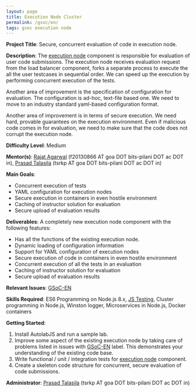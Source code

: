 ```yaml
---
layout: page
title: Execution Node Cluster
permalink: /gsoc/en/
tags: gsoc execution node
---
```

**Project Title**: Secure, concurrent evaluation of code in execution node.

**Description**: The [execution node](https://github.com/AutolabJS/AutolabJS/tree/master/execution_nodes) component is responsible for evaluation of user code submissions. The execution node receives evaluation request from the load balancer component, forks a separate process to execute the all the user testcases in sequential order. We can speed up the execution by performing concurrent execution of the tests.

Another area of improvement is the specification of configuration for evaluation. The configuration is ad-hoc, text-file based one. We need to move to an industry standard yaml-based configuration format.

Another area of improvement is in terms of secure execution. We need hard, provable guarantees on the execution environment. Even if malicious code comes in for evaluation, we need to make sure that the code does not corrupt the execution node.



**Difficulty Level**: Medium

**Mentor(s)**: [Rajat Agarwal](https://rajat503.github.io/) (f20130866 AT goa DOT bits-pilani DOT ac DOT in), [Prasad Talasila](https://github.com/prasadtalasila) (tsrkp AT goa DOT bits-pilani DOT ac DOT in)

**Main Goals**:
* Concurrent execution of tests
* YAML configuration for execution nodes
* Secure execution in containers in even hostile environment
* Caching of instructor solution for evaluation
* Secure upload of evaluation results

**Deliverables**:
A completely new execution node component with the following features:
* Has all the functions of the existing execution node.
* Dynamic loading of configuration information
* Support for YAML configuration of execution nodes
* Secure execution of code in containers in even hostile environment
* Concurrent execution of all the tests in an evaluation
* Caching of instructor solution for evaluation
* Secure upload of evaluation results

**Relevant Issues**: [GSoC-EN](https://github.com/AutolabJS/AutolabJS/labels/GSoC-EN)

**Skills Required**: ES6 Programming on Node.js 8.x, [JS Testing](https://github.com/AutolabJS/autolabcli/wiki/Testing-in-JavaScript), Cluster programming in Node.js, Winston logger, Microservices in Node.js, Docker containers

**Getting Started**:
1. Install AutolabJS and run a sample lab.
1. Improve some aspect of the existing execution node by taking care of problems listed in issues with [GSoC-EN](https://github.com/AutolabJS/AutolabJS/labels/GSoC-EN) label. This demonstrates your understanding of the existing code base.
1. Write functional / unit / integration tests for [execution node](https://github.com/AutolabJS/AutolabJS/tree/master/execution_nodes) component.
1. Create a skeleton code structure for concurrent, secure evaluation of code submissions.


**Administrator**: [Prasad Talasila](http://prasad.talasila.in) (tsrkp AT goa DOT bits-pilani DOT ac DOT in)
